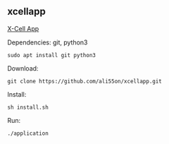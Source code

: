 ## xcellapp

[X-Cell App](https://github.com/ali55on/xcellapp.git)

Dependencies: git, python3

```console
sudo apt install git python3
```

Download:

```console
git clone https://github.com/ali55on/xcellapp.git
```

Install:

```console
sh install.sh
```
Run:

```console
./application
```
